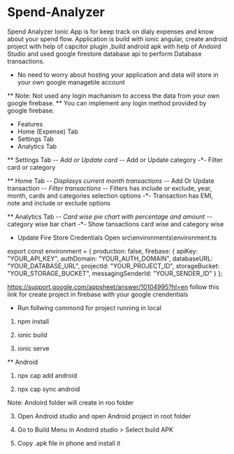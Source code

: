 # Spend-Analyzer
 Spend Analyzer Ionic App is for keep track on dialy expenses and know about your spend flow. 
 Application is build with ionic angular, create android project with help of capcitor plugin
,build android apk with help of Andoird Studio and used google firestore database api to perform Database transactions.

* No need to worry about hosting your application and data will store in your own google manageble account

** Note: Not used any login machanism to access the data from your own google firebase.
** You can implement any login method provided by google firebase. 
 
* Features
* Home (Expense) Tab
* Settings Tab
* Analytics Tab

** Settings Tab
-*- Add or Update card
-*- Add or Update category
-*- Filter card or category

** Home Tab
-*- Displasys current month transactions
-*- Add Or Update transaction
-*- Filter transactions
-*- Filters has include or exclude, year, month, cards and categories selection options
-*- Transaction has EMI, note and include or exclude options

** Analytics Tab
-*- Card wise pie chart with percentage and amount
-*- category wise bar chart 
-*- Show tansactions card wise and category wise

 * Update Fire Store Credentials
 Open src\environments\environment.ts
 
 export const environment = {
 production: false,
 firebase: {
   apiKey: "YOUR_API_KEY",
   authDomain: "YOUR_AUTH_DOMAIN",
   databaseURL: "YOUR_DATABASE_URL",
   projectId: "YOUR_PROJECT_ID",
   storageBucket: "YOUR_STORAGE_BUCKET",
   messagingSenderId: "YOUR_SENDER_ID"
 }
};

https://support.google.com/appsheet/answer/10104995?hl=en follow this link for create project in firebase with your google crendentials

* Run follwing commond for project running in local

1. npm install 

2. ionic build

3. ionic serve

** Android 

1. npx cap add android

2. npx cap sync android

Note: Andoird folder will create in roo folder

3. Open Android studio and open Android project in root folder

4. Go to Build Menu in Andoird studio > Select build APK

5. Copy .apk file in phone and install it




